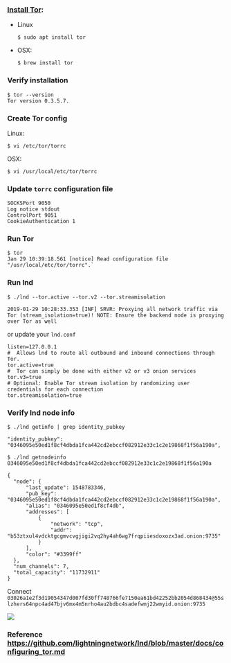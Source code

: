 ### [Install Tor](https://www.torproject.org/projects/torbrowser.html.en): 
  - Linux
    
        $ sudo apt install tor

  - OSX:
        
        $ brew install tor

### Verify installation
    
    $ tor --version
    Tor version 0.3.5.7.

### Create Tor config
  Linux: 
    
    $ vi /etc/tor/torrc

  OSX: 
  
    $ vi /usr/local/etc/tor/torrc

### Update `torrc` configuration file
  ```
  SOCKSPort 9050
  Log notice stdout
  ControlPort 9051
  CookieAuthentication 1
  ```

### Run Tor
  ```
  $ tor
  Jan 29 10:39:18.561 [notice] Read configuration file "/usr/local/etc/tor/torrc".`
  ```

### Run lnd
  ```
  $ ./lnd --tor.active --tor.v2 --tor.streamisolation

  2019-01-29 10:28:33.353 [INF] SRVR: Proxying all network traffic via Tor (stream_isolation=true)! NOTE: Ensure the backend node is proxying over Tor as well
  ```

  or update your `lnd.conf`

  ```
  listen=127.0.0.1
  #  Allows lnd to route all outbound and inbound connections through Tor.
  tor.active=true
  #  Tor can simply be done with either v2 or v3 onion services
  tor.v3=true
  # Optional: Enable Tor stream isolation by randomizing user credentials for each connection
  tor.streamisolation=true
  ```

### Verify lnd node info
  ```
  $ ./lnd getinfo | grep identity_pubkey

  "identity_pubkey": "0346095e50ed1f8cf4dbda1fca442cd2ebccf082912e33c1c2e19868f1f56a190a",

  $ ./lnd getnodeinfo 0346095e50ed1f8cf4dbda1fca442cd2ebccf082912e33c1c2e19868f1f56a190a

  {
    "node": {
        "last_update": 1548783346,
        "pub_key": "0346095e50ed1f8cf4dbda1fca442cd2ebccf082912e33c1c2e19868f1f56a190a",
        "alias": "0346095e50ed1f8cf4db",
        "addresses": [
            {
                "network": "tcp",
                "addr": "b53ztxul4vdcktgcgmvcvgjigi2vq2hy4ah6wg7frqpiiesdoxozx3ad.onion:9735"
            }
        ],
        "color": "#3399ff"
    },
    "num_channels": 7,
    "total_capacity": "11732911"
  }
  ```

  Connect `03026a1e2f3d19054347d007fd30ff748766fe7150ea61bd42252bb2054d868434@55slzhers64npc4ad47bjv6mx4m5nrho4au2bdbc4sadefwmj22wmyid.onion:9735`
  
  ![](https://i.imgur.com/we6yWP8.png)


### Reference https://github.com/lightningnetwork/lnd/blob/master/docs/configuring_tor.md
